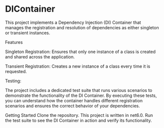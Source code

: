 # DIContainer
This project implements a Dependency Injection (DI) Container that manages the registration and resolution of dependencies as either singleton or transient instances.

Features

Singleton Registration: Ensures that only one instance of a class is created and shared across the application.

Transient Registration: Creates a new instance of a class every time it is requested.

Testing:

The project includes a dedicated test suite that runs various scenarios to demonstrate the functionality of the DI Container. By executing these tests, you can understand how the container handles different registration scenarios and ensures the correct behavior of your dependencies.

Getting Started
Clone the repository.
This project is written in net6.0.
Run the test suite to see the DI Container in action and verify its functionality.
